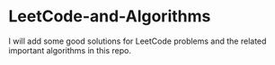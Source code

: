 # LeetCode-and-Algorithms

I will add some good solutions for LeetCode problems and the related important algorithms in this repo.